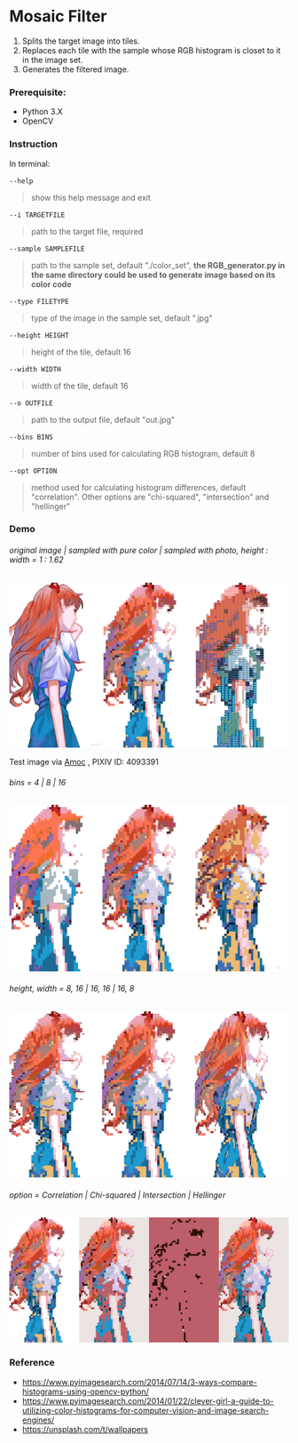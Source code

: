 # Mosaic Filter
1. Splits the target image into tiles.
2. Replaces each tile with the sample whose RGB histogram is closet to it in the image set.
3. Generates the filtered image.

### Prerequisite:
- Python 3.X
- OpenCV

### Instruction
In terminal:
```
--help
```
> show this help message and exit

```
--i TARGETFILE
```
> path to the target file, required

```
--sample SAMPLEFILE
```
> path to the sample set, default "./color_set", **the RGB_generator.py in the same directory could be used to generate image based on its color code**

```
--type FILETYPE
```
> type of the image in the sample set, default ".jpg"

```
--height HEIGHT
```
> height of the tile, default 16

```
--width WIDTH
```
> width of the tile, default 16

```
--o OUTFILE
```
> path to the output file, default "out.jpg"

```
--bins BINS
```
> number of bins used for calculating RGB histogram, default 8

```
--opt OPTION
```
> method used for calculating histogram differences, default "correlation". Other options are "chi-squared", "intersection" and "hellinger"

### Demo
###### original image | sampled with pure color | sampled with photo, height : width = 1 : 1.62
![Original](./DEMO/sample.jpg)

Test image via
[Amoc](https://www.pixiv.net/en/artworks/81363989)
, PIXIV ID: 4093391

###### bins = 4 | 8 | 16
![bin comparison](./DEMO/bin.jpg)

###### height, width = 8, 16 | 16, 16 | 16, 8
![size comparison](./DEMO/size.jpg)

###### option =  Correlation | Chi-squared | Intersection | Hellinger
![method comparison](./DEMO/option.jpg)

### Reference
- https://www.pyimagesearch.com/2014/07/14/3-ways-compare-histograms-using-opencv-python/
- https://www.pyimagesearch.com/2014/01/22/clever-girl-a-guide-to-utilizing-color-histograms-for-computer-vision-and-image-search-engines/
- https://unsplash.com/t/wallpapers

